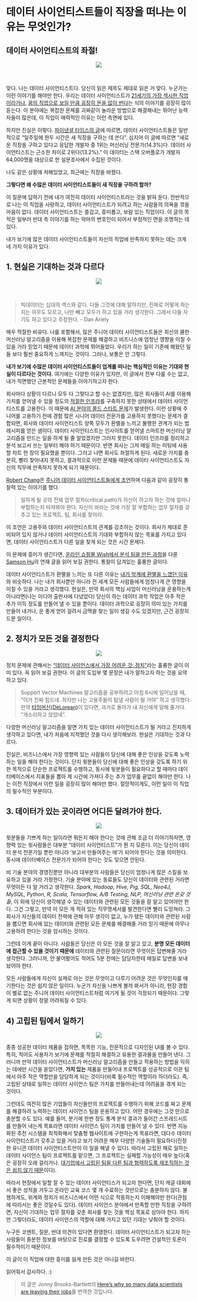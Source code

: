 # 데이터 사이언티스트들이 직장을 떠나는 이유는 무엇인가?

## 데이터 사이언티스트의 좌절!

<p align="center"><img src ="https://cdn-images-1.medium.com/max/880/0*rrQ_jhlEFN3bHIqf.jpg"></p><br>

맞다. 나는 데이터 사이언티스트다. 당신이 읽은 제목도 제대로 읽은 거 맞다. 누군가는 이런 이야기를 해야만 한다. 우리는 데이터 사이언티스트가 [21세기의 가장 섹시한 직업이라거나](https://www.hbs.edu/faculty/Pages/item.aspx?num=43110), [꿈의 직업으로 보일 만큼 굉장히 돈을 많이 번다](http://uk.businessinsider.com/how-much-money-you-earn-in-the-sexiest-job-of-the-21st-century-2016-2)는 식의 이야기를 굉장히 많이 듣는다. 이 분야에는 복잡한 문제를 괴짜같이 놀라운 방법으로 해결해내는 뛰어난 능력자들이 많은데, 이 직업이 매력적인 이유는 이런 측면에 있다.

하지만 진실은 이렇다. [파이낸셜 타임스의 글](https://www.ft.com/content/49e81ebe-cbc3-11e7-8536-d321d0d897a3)에 따르면, 데이터 사이언티스트들은 일반적으로 “일주일에 한두 시간은 새 직장을 구하는 데 쓴다”. 심지어 이 글에 따르면 “새로운 직장을 구하고 있다고 응답한 개발자 중 1위는 머신러닝 전문가(14.3%)다. 데이터 사이언티스트는 근소한 차이로 2위다(13.2%).” 이 데이터는 스택 오버플로가 개발자 64,000명을 대상으로 한 설문조사에서 수집된 것이다.

나도 같은 상황에 처해있었고, 최근에는 직장을 바꿨다.

**그렇다면 왜 수많은 데이터 사이언티스트들이 새 직장을 구하려 할까?**

이 질문에 답하기 전에 내가 여전히 데이터 사이언티스트라는 것을 밝혀 둔다. 전반적으로 나는 이 직업을 사랑하고, 데이터 사이언티스트가 되려고 하는 사람들의 의욕을 꺾을 마음이 없다. 데이터 사이언티스트는 즐겁고, 흥미롭고, 보람 있는 직업이다. 이 글의 목적은 일부러 반대 측 이야기를 하는 악마의 변호인이 되어서 부정적인 면을 조명하는 데 있다.

내가 보기에 많은 데이터 사이언티스트들이 자신의 직업에 만족하지 못하는 데는 크게 네 가지 이유가 있다.

## 1. 현실은 기대하는 것과 다르다

<p align="center"><img src ="https://cdn-images-1.medium.com/max/1100/0*BV3nY2uAgMzmwCB4.jpg"><br></p>

<br>

> 빅데이터는 십대의 섹스와 같다. 다들 그것에 대해 말하지만, 진짜로 어떻게 하는지는 아무도 모르고, 나만 빼고 모두가 하고 있을 거라 생각한다. 그래서 다들 자기도 하고 있다고 주장한다. - Dan Ariely

매우 적절한 비유다. 나를 포함해서, 많은 주니어 데이터 사이언티스트들은 최신의 쿨한 머신러닝 알고리즘을 이용해 복잡한 문제를 해결하고 비즈니스에 엄청난 영향을 미칠 수 있을 거라 믿었기 때문에 데이터 과학에 뛰어들었다. 우리가 하는 일이 기존에 해왔던 일들 보다 훨씬 중요하게 느껴지는 것이다. 그러나, 보통은 안 그렇다.

**내가 보기에 수많은
데이터 사이언티스트들이 업계를 떠나는 핵심적인 이유는 기대와 현실이 다르다는 것이다.** 여기에는 다양한 이유가 있지만, 이 글에서 전부 다룰 수는 없고, 내가 직면했던 근본적인 문제들을 이야기하고자 한다.

회사마다 상황이 다르니 모두 다 그렇다고 할 수는 없겠지만, 많은 회사들이 AI를 이용해 가치를 얻어낼 수 있을 정도의 [적절한 인프라](https://hackernoon.com/the-ai-hierarchy-of-needs-18f111fcc007)를 구축하지 못한 상태에서 데이터 사이언티스트를 고용한다. 이 때문에 [AI 분야의 콜드 스타트 문제](https://towardsdatascience.com/the-cold-start-problem-with-artificial-intelligence-49938ed3f612)가 발생한다. 이런 상황에 주니어를 고용하기 전에 경험 많은 시니어 데이터 전문가를 고용하지 못했다는 문제가 결합되면, 회사와 데이터 사이언티스트 양쪽 모두가 환멸을 느끼고 불행한 관계가 되는 법 레시피를 얻은 샘이다. 데이터 사이언티스트는 인사이트를 얻어낼 스마트한 머신러닝 알고리즘을 만드는 일을 하게 될 줄 알았겠지만 그러지 못한다. 데이터 인프라를 정리하고 분석 보고서 쓰는 일부터 해야 하기 때문이다. 반면 회사는 그저 매일 하는 미팅에 사용할 차트 한 장이 필요했을 뿐이다. 그러고 나면 회사도 좌절하게 된다. 새로운 가치를 충분히, 빨리 찾아내지 못하고, 결과적으로 이런 문제들 때문에 데이터 사이언티스트도 자신의 직무에 만족하지 못하게 되기 때문이다.

[Robert Chang](https://medium.com/@rchang)은 [주니어 데이터 사이언티스트들에게 조언](https://medium.com/@rchang/advice-for-new-and-junior-data-scientists-2ab02396cf5b)하며 다음과 같이 굉장히 통찰력 있는 이야기를 했다.

> 일하게 될 곳의 전체 업무 절차(critical path)가 자신이 하고자 하는 것에 얼마나 부합하는지 따져봐야 한다. 자신이 바라는 것에 가장 잘 부합하는 업무 절차를 갖추고 있는 프로젝트, 팀, 회사를 찾아라.

이 조언은 고용주와 데이터 사이언티스트의 관계를 강조하는 것이다. 회사가 제대로 준비되어 있지 않거나 데이터 사이언티스트의 기대와 부합하지 않는 목표를 가지고 있다면, 데이터 사이언티스트가 다른 일을 찾게 되는 것은 시간 문제다.

이 문제에 흥미가 생긴다면, [온라인 쇼핑몰 Wish에서 분석 팀을 만든 과정](https://medium.com/wish-engineering/scaling-analytics-at-wish-619eacb97d16)을 다룬 [Samson Hu](https://medium.com/@samson_hu)의 연재 글을 읽어 보길 권한다. 통찰이 담겨있는 훌륭한 글이다.

데이터 사이언티스트가 환멸을 느끼는 또 다른 이유는 [내가 학계에 환멸을 느꼈던 이유](https://towardsdatascience.com/academia-to-data-science-91558063aa9e)와 비슷하다. 나는 내가 회사뿐만 아니라 전 세계 모든 사람들에게 엄청나게 큰 영향을 미칠 수 있을 거라고 생각했다. 현실은, 만약 회사의 핵심 사업이 머신러닝을 운용하는게 아니라면(나는 미디어 출판사에 다녔었다) 당신이 하는 데이터 과학 작업은 아주 작은 추가 이득 정도를 만들어 낼 수 있을 뿐이다. 데이터 과학으로 굉장히 의미 있는 가치를 만들어 내거나, 운 좋게 얻어 걸려서 금맥을 찾는 일이 생길 수도 있겠지만, 근건 굉장히 드문 일이다.

## 2. 정치가 모든 것을 결정한다

<p align="center"><img src ="https://cdn-images-1.medium.com/max/880/0*sqe2jEzXaT3NeYnK.jpg"><br></p>

정치 문제에 관해서는 [“데이터 사이언스에서 가장 어려운 것: 정치"](https://www.rdisorder.eu/2017/09/13/most-difficult-thing-data-science-politics/)라는 훌륭한 글이 이미 있다. 꼭 읽어 보길 권한다. 이 글의 도입부 몇 문장은 내가 말하고자 하는 것을 요약하고 있다.

> Support Vector Machines 알고리즘을 공부하려고 아침 6시에 일어났을 때, “이거 진짜 힘드네. 하지만 나는 고용주들이 탐낼 사람이 될 거야” 하고 생각했다. 만약 [타임머신(DeLorean)](https://en.wikipedia.org/wiki/DeLorean_time_machine)이 있다면, 과거로 돌아가 내 자신에게 말해 줄거다. “개소리하고 앉았네”.

다양한 머신러닝 알고리즘을 알면 가치 있는 데이터 사이언티스트가 될 거라고 진지하게 생각하고 있다면, 내가 처음에 지적했던 것을 다시 생각해보라. 현실은 기대하는 것과 다르다.

진실은, 비즈니스에서 가장 영향력 있는 사람들이 당신에 대해 좋은 인상을 갖도록 노력하는 일을 해야 한다는 것이다. 단지 윗분들이 당신에 대해 좋은 인상을 갖도록 하기 위한 목적으로 단순한 프로젝트를 수행하고, 동시에 윗분들이 필요하다고 할 때마다 데이터베이스에서 지표들을 뽑아 제 시간에 가져다 주는 추가 업무를 끝없이 해야만 한다. 나는 이전 직장에서 이런 일을 굉장히 많이 해야만 했다. 절망적이게도, 이런 일이 이 직업의 필수적인 부분이다.

## 3. 데이터가 있는 곳이라면 어디든 달려가야 한다.

<p align="center"><img src ="https://cdn-images-1.medium.com/max/880/0*nsgXxd0kwN3qT2ks.gif"><br></p>

윗분들을 기쁘게 하는 일이라면 뭐든지 해야 한다는 것에 관해 조금 더 이야기하자면, 영향력 있는 윗사람들은 대부분 “데이터 사이언티스트”가 뭔 지 모른다. 이는 당신이 데이터 분석 전문가일 뿐만 아니라 ‘보고서 만들어주는 애’가 되어야 한다는 것을 의미한다. 동시에 데이터베이스 전문가가 되어야 한다는 것도 잊으면 안된다.

비 기술 분야의 경영진뿐만 아니라 대부분의 사람들은 당신이 엄청나게 많은 스킬을 보유하고 있을 거라 가정한다. 기술 분야에 있는 동료들도 당신이 데이터와 관련된 거라면 무엇이든 다 알 거라고 생각한다. *Spark, Hadoop, Hive, Pig, SQL, Neo4J, MySQL, Python, R, Scala, Tensorflow, A/B Testing, NLP, 머신러닝 관련 온갖 것들*, 이 외에 당신이 생각해낼 수 있는 데이터와 관련된 모든 것들을 잘 알고 있어야만 한다. 그건 그렇고, 만약 이 모든 게 적혀 있는 직무명세서를 발견한다면 빨리 도망쳐라. 그 회사가 자신들의 데이터 전략에 관해 아무 생각이 없고, 누가 됐든 데이터와 관련된 사람을 뽑으면 회사에 있는 데이터와 관련된 모든 문제를 해결해줄 거라 믿기 때문에 아무나 고용하려 한다는 것을 암시하는 것이다.

그런데 이게 끝이 아니다. 사람들은 당신은 이 모든 것을 잘 알고 있고, **분명 모든 데이터에 접근할 수 있을 것이기 때문에** 데이터와 관련된 질문이라면 무엇이든 답변해줄 거라 생각한다. 그러니까, 안 물어봤어도 적어도 5분 전에는 담당자한테 메일로 답변을 보내놨어야 한다.

모든 사람들에게 자신이 실제로 아는 것은 무엇이고 다루기 어려운 것은 무엇인지를 얘기한다는 것은 쉽지 않은 일이다. 누군가 자신을 나쁘게 볼까 봐서가 아니라, 현장 경험이 별로 없는 주니어 데이터 사이언티스트처럼 여기게 될 것이 걱정되기 때문이다. 그렇게 되면 상황이 정말 어려워질 수 있다.

## 4) 고립된 팀에서 일하기

<p align="center"><img src ="https://cdn-images-1.medium.com/max/880/0*Jf2KhA7odcEz5Erg."><br></p>

종종 성공한 데이터 제품을 접하면, 똑똑한 기능, 전문적으로 디자인된 UI를 볼 수 있다. 특히, 적어도 사용자가 보기에 문제를 적절히 해결하고 유용한 결과물을 만들어 낸다. 그러니까 만약 데이터 사이언티스트가 머신러닝 알고리즘을 만들고 적용하는 방법을 익히는 데에만 시간을 쏟았다면, **가치 있는** 제품을 만들어내 프로젝트를 성공적으로 이끈 팀에서 아주 작은 역할만을 담당하게 되는 것이다(비록 필수적인 역할이라 하더라도). 즉, 고립된 상태로 일하는 데이터 사이언스 팀은 가치를 만들어내는데 어려움을 겪게 되는 것이다.

그런데도 여전히 많은 기업들이 자신들만의 프로젝트를 수행하기 위해 코드를 짜고 문제를 해결하려 노력하는 데이터 사이언스 팀을 운용하고 있다. 어떤 경우에는 그것 만으로 충분할 수도 있다. 예를 들어, 분기에 한번 정도 통계 분석 결과가 들어간 스프레드시트를 만들어 내는게 목표라면 데이터 사이언스 팀이 가치를 만들어 낼 수 있다. 반면 지능화된 추천 시스템을 최적화해서 맞춤형 웹사이트에 구현하는게 목표라면, 대다수 데이터 사이언티스트가 갖추고 있을 거라고 보기 어려운 매우 다양한 기술들이 필요하다(진정한 유니콘 데이터 사이언티스트만이 이 일을 해낼 수 있다). 따라서 고립된 채로 일하는 데이터 사이언스 팀이 프로젝트를 맡으면, 그 프로젝트는 실패할 가능성이 매우 높다(혹은 굉장히 오래 걸리거나. [대기업에서 고립된 팀을 다른 팀과 협력하도록 재조직하는 것은 쉽지 않기 때문](https://medium.com/startup-patterns/why-enterprise-agile-teams-fail-4ae64f7852d6)이다).

따라서 현장에서 일할 잘 수 있는 데이터 사이언티스가 되고자 한다면, 단지 캐글 대회에서 좋은 성적을 거두고 온라인 교육 코스 몇 개 수료하는 것만으로는 충분하지 않다. 불행하게도, 위계와 정치가 비즈니스에서 어떤 식으로 작동하는지 이해해야만 한다(관점에 따라서는 좋은 것일수도 있다). 데이터 사이언스 분야에서 만족할 만한 직장을 구하려면, 자신이 기대하는 업무 절차를 갖춘 회사를 찾는 것을 핵심 목표로 삼아야 한다. 하지만 그렇더라도, 데이터 사이언스의 역할에 대해 가지고 있던 기대는 낮춰야 할 것이다.

누구든 코멘트, 질문, 반대 의견이 있다면 환영한다. 데이터 사이언티스트가 되고자 하는 사람들이 충분한 정보를 바탕으로 진로를 결정할 수 있도록 도우려면 건설적인 토론이 필수적이기 때문이다.

이 글이 이 직업에 대한 흥미를 잃게 만든 것은 아니길 바란다.

읽어줘서 감사하다. :) 

>이 글은 Jonny Brooks-Bartlett의 [Here’s why so many data scientists are leaving their jobs](https://towardsdatascience.com/why-so-many-data-scientists-are-leaving-their-jobs-a1f0329d7ea4)를 번역한 것입니다.